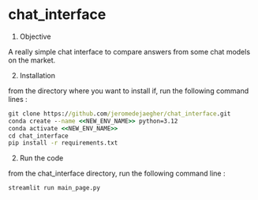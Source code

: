 # chat_interface

1. Objective

A really simple chat interface to compare answers from some chat models on the market.


2. Installation

from the directory where you want to install if, run the following command lines :

~~~cmd
git clone https://github.com/jeromedejaegher/chat_interface.git
conda create --name <<NEW_ENV_NAME>> python=3.12
conda activate <<NEW_ENV_NAME>>
cd chat_interface
pip install -r requirements.txt

~~~

2. Run the code

from the chat_interface directory, run the following command line :

```cmd
streamlit run main_page.py

```


